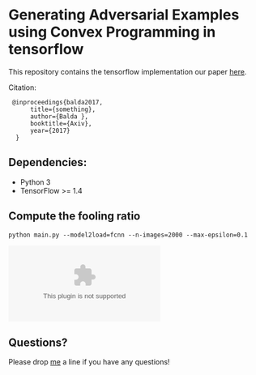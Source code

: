 # Generating Adversarial Examples using Convex Programming in tensorflow
This repository contains the tensorflow implementation our paper [here](http://arxiv.org/).

Citation:

     @inproceedings{balda2017,
          title={something},
          author={Balda },
          booktitle={Axiv},
          year={2017}
      }

## Dependencies:

+ Python 3
+ TensorFlow >= 1.4

## Compute the fooling ratio

```
python main.py --model2load=fcnn --n-images=2000 --max-epsilon=0.1
```
![figrues](fig_fcnn_1024_100.eps)

## Questions?

Please drop [me](http://www.cs.cornell.edu/~yli) a line if you have any questions!